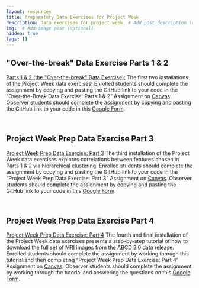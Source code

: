 ```yaml
---
layout: resources
title: Preparatory Data Exercises for Project Week
description: Data exercises for project week. # Add post description (optional)
img:  # Add image post (optional)
hidden: true
tags: []
---
```


## "Over-the-break" Data Exercise Parts 1 & 2

[Parts 1 & 2 (the "Over-the-break" Data Exercise):](https://docs.google.com/document/d/1CRU5y3CGDYsaPv1FBkQhJ8ESTtem70RHQ1Q3AmVdOv0/edit?usp=sharing) The first two installations of the Project Week data exercises! Enrolled students should complete the assignment by copying and pasting the GitHub link to your code in the “Over-the-Break Data Exercise: Parts 1 & 2” Assignment on [Canvas](https://develop.fiu.edu/courses/abcd-repronim-course-reproducible-analyses-of-abcd-data). Observer students should complete the assignment by copying and pasting the GitHub link to your code in this [Google Form](https://docs.google.com/forms/d/e/1FAIpQLSe537NZ0jD6pj52RctDIQPjOxiSQJQK53XNXI7YY-wZEAE7Cw/viewform?usp=sf_link).

<br/>

## Project Week Prep Data Exercise Part 3

[Project Week Prep Data Exercise: Part 3](https://docs.google.com/document/d/1eSnCMKoDLg2dDcMwBlfi-GKm5lFtqeeMvWv_hD-p5nk/edit?usp=sharing) The third installation of the Project Week data exercises explores correlations between features chosen in Parts 1 & 2 via hierarchical clustering. Enrolled students should complete the assignment by copying and pasting the GitHub link to your code in the “Project Week Prep Data Exercise: Part 3” Assignment on [Canvas](https://develop.fiu.edu/courses/abcd-repronim-course-reproducible-analyses-of-abcd-data). Observer students should complete the assignment by copying and pasting the GitHub link to your code in this [Google Form](https://docs.google.com/forms/d/e/1FAIpQLSd-0FHCRgzlpPM5nalr7RVUvAt4Vm7gTJD_FlWbSlJEaKgU8Q/viewform?usp=sf_link).


<br/>

## Project Week Prep Data Exercise Part 4

[Project Week Prep Data Exercise: Part 4](https://github.com/ABCD-ReproNim/exercises/blob/main/break/downloadMRI.md) The fourth and final installation of the Project Week data exercises presents a step-by-step tutorial of how to download the full set of MRI images from the ABCD 3.0 data release. Enrolled students should complete the assignment by working through this tutorial and then completing “Project Week Prep Data Exercise: Part 4” Assignment on [Canvas](https://develop.fiu.edu/courses/abcd-repronim-course-reproducible-analyses-of-abcd-data). Observer students should complete the assignment by working through the tutorial and answering the questions on this [Google Form](https://docs.google.com/forms/d/e/1FAIpQLScauXU9maglwybq4VRxzy5QUtHCRVu1uz4jOJZp3dpQLzJh6A/viewform?usp=sf_link).
